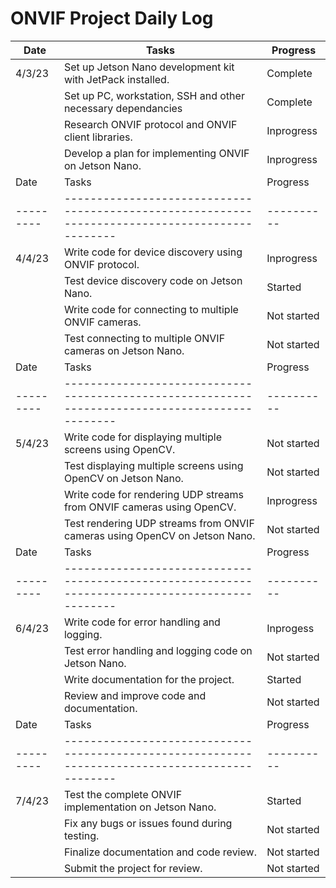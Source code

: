 # ONVIF Project Daily Log

| Date    | Tasks                                                                                         | Progress |
|---------|-----------------------------------------------------------------------------------------------|----------|
| 4/3/23  | Set up Jetson Nano development kit with JetPack installed.                                    | Complete |
|         | Set up PC, workstation, SSH and other necessary dependancies                                  | Complete |
|         | Research ONVIF protocol and ONVIF client libraries.                                           |Inprogress|
|         | Develop a plan for implementing ONVIF on Jetson Nano.                                         |Inprogress|
| Date    | Tasks                                                                                         | Progress |
|---------|-----------------------------------------------------------------------------------------------|----------|
| 4/4/23  | Write code for device discovery using ONVIF protocol.                                         |Inprogress|
|         | Test device discovery code on Jetson Nano.                                                    | Started |
|         | Write code for connecting to multiple ONVIF cameras.                                          | Not started |
|         | Test connecting to multiple ONVIF cameras on Jetson Nano.                                     | Not started |
| Date    | Tasks                                                                                         | Progress |
|---------|-----------------------------------------------------------------------------------------------|----------|
| 5/4/23  | Write code for displaying multiple screens using OpenCV.                                      | Not started |
|         | Test displaying multiple screens using OpenCV on Jetson Nano.                                 | Not started |
|         | Write code for rendering UDP streams from ONVIF cameras using OpenCV.                         | Inprogress|
|         | Test rendering UDP streams from ONVIF cameras using OpenCV on Jetson Nano.                    | Not started |
| Date    | Tasks                                                                                         | Progress |
|---------|-----------------------------------------------------------------------------------------------|----------|
| 6/4/23  | Write code for error handling and logging.                                                    |Inprogess|
|         | Test error handling and logging code on Jetson Nano.                                          | Not started |
|         | Write documentation for the project.                                                          | Started |
|         | Review and improve code and documentation.                                                    | Not started |
| Date    | Tasks                                                                                         | Progress |
|---------|-----------------------------------------------------------------------------------------------|----------|
| 7/4/23  | Test the complete ONVIF implementation on Jetson Nano.                                        | Started |
|         | Fix any bugs or issues found during testing.                                                  | Not started |
|         | Finalize documentation and code review.                                                       | Not started |
|         | Submit the project for review.                                                                | Not started |